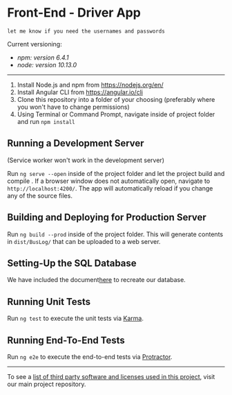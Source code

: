 

# Front-End - Driver App
`let me know if you need the usernames and passwords`

Current versioning:
*  _npm: version 6.4.1_
*  _node: version 10.13.0_
___
1. Install Node.js and npm from https://nodejs.org/en/
1. Install Angular CLI from https://angular.io/cli
1. Clone this repository into a folder of your choosing (preferably where you won't have to change permissions)
1. Using Terminal or Command Prompt, navigate inside of project folder and run `npm install`
## Running a Development Server
(Service worker won't work in the development server)

Run `ng serve --open` inside of the project folder and let the project build and compile . If a browser window does not automatically open, navigate to `http://localhost:4200/`. The app will automatically reload if you change any of the source files.

## Building and Deploying for Production Server
Run `ng build --prod` inside of the project folder. This will generate contents in `dist/BusLog/` that can be uploaded to a web server.

## Setting-Up the SQL Database
We have included the document[here](https://github.com/kdesimini/Bus-Shuttle-Log-Collection-System/blob/master/Resources/Create_Database_Dev.sql) to recreate our database.

## Running Unit Tests
Run `ng test` to execute the unit tests via [Karma](https://karma-runner.github.io).

## Running End-To-End Tests
Run `ng e2e` to execute the end-to-end tests via [Protractor](http://www.protractortest.org/).
___

To see a [list of third party software and licenses used in this project](https://github.com/kdesimini/Bus-Shuttle-Log-Collection-System/blob/master/README.md), visit our main project repository. 
